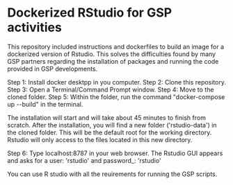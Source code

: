 # Dockerized RStudio for GSP activities
This repository included instructions and dockerfiles to build an image for a dockerized version of Rstudio.
This solves the difficulties found by many GSP partners regarding the installation of packages and running the code provided in GSP developments.

Step 1: Install docker desktpp in you computer.
Step 2: Clone this repository.
Step 3: Open a Terminal/Command Prompt window.
Step 4: Move to the cloned folder.
Step 5: Within the folder, run the command "docker-compose up --build" in the terminal.

The installation will start and will take about 45 minutes to finish from scratch. After the installation, you will find a new folder ('rstudio-data') in the cloned folder. This will be the default root for the working directory. Rstudio will only access to the files located in this new directory.

Step 6: Type localhost:8787 in your web browser. The Rstudio GUI appears and asks for a user: 'rstudio' and password_: 'rstudio' 

You can use R studio with all the reuirements for running the GSP scripts.



